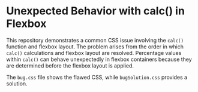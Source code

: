 # Unexpected Behavior with calc() in Flexbox

This repository demonstrates a common CSS issue involving the `calc()` function and flexbox layout. The problem arises from the order in which `calc()` calculations and flexbox layout are resolved.  Percentage values within `calc()` can behave unexpectedly in flexbox containers because they are determined before the flexbox layout is applied.

The `bug.css` file shows the flawed CSS, while `bugSolution.css` provides a solution.